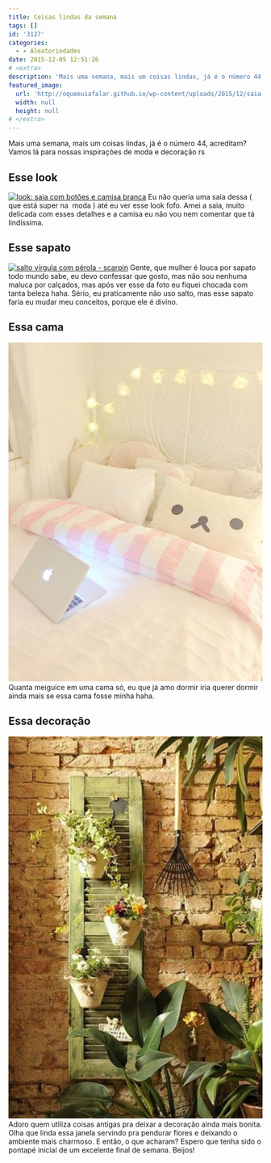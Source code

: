 ```yaml
---
title: Coisas lindas da semana
tags: []
id: '3127'
categories:
  - - Aleatoriedades
date: 2015-12-05 12:51:26
# <extra>
description: 'Mais uma semana, mais um coisas lindas, já é o número 44, acreditam? Vamos lá para nossas inspirações de moda e decoração rs Esse look Eu não queria uma saia dessa ( que está super na  moda ) até eu ver esse look fofo. Amei a saia, muito delicada com esses detalhes e a camisa eu não vou nem comentar que tá lindíssima. Esse sapato Gente, que mulher é louca por sapato todo mundo sabe, eu devo confessar que gosto, mas não sou nenhuma maluca por calçados, mas após ver esse da foto eu fiquei chocada com tanta beleza haha. Sério, eu praticamente não uso salto, mas esse sapato faria eu mudar meu conceitos, porque ele é divino. Essa cama Quanta meiguice em uma cama só, eu que já amo dormir iria querer dormir ainda mais se essa cama fosse &hellip;'
featured_image: 
  url: 'http://oqueeuiafalar.github.io/wp-content/uploads/2015/12/saia-com-botão-na-frente-e-camisa-branca-look-681x1024.jpg'
  width: null
  height: null
# </extra>
---
```


Mais uma semana, mais um coisas lindas, já é o número 44, acreditam? Vamos lá para nossas inspirações de moda e decoração rs

## Esse look

[![look: saia com botões e camisa branca ](/wp-content/uploads/2015/12/saia-com-botão-na-frente-e-camisa-branca-look-681x1024.jpg)](/wp-content/uploads/2015/12/saia-com-botão-na-frente-e-camisa-branca-look.jpg) Eu não queria uma saia dessa ( que está super na  moda ) até eu ver esse look fofo. Amei a saia, muito delicada com esses detalhes e a camisa eu não vou nem comentar que tá lindíssima.

## Esse sapato

[![salto vírgula com pérola - scarpin](/wp-content/uploads/2015/12/sapato-salto-vírgula-com-perola.jpg)](/wp-content/uploads/2015/12/sapato-salto-vírgula-com-perola.jpg) Gente, que mulher é louca por sapato todo mundo sabe, eu devo confessar que gosto, mas não sou nenhuma maluca por calçados, mas após ver esse da foto eu fiquei chocada com tanta beleza haha. Sério, eu praticamente não uso salto, mas esse sapato faria eu mudar meu conceitos, porque ele é divino.

## Essa cama

[![decoração de quarto rosa e branco ](/wp-content/uploads/2015/12/decoração-quarto-clean-com-pisca-pisca.jpg)](/wp-content/uploads/2015/12/decoração-quarto-clean-com-pisca-pisca.jpg) Quanta meiguice em uma cama só, eu que já amo dormir iria querer dormir ainda mais se essa cama fosse minha haha.

## Essa decoração

[![decoração de jardim - janela antiga](/wp-content/uploads/2015/12/janela-antiga-na-decoração-683x1024.jpg)](/wp-content/uploads/2015/12/janela-antiga-na-decoração.jpg) Adoro quem utiliza coisas antigas pra deixar a decoração ainda mais bonita. Olha que linda essa janela servindo pra pendurar flores e deixando o ambiente mais charmoso. E então, o que acharam? Espero que tenha sido o pontapé inicial de um excelente final de semana. Beijos!
